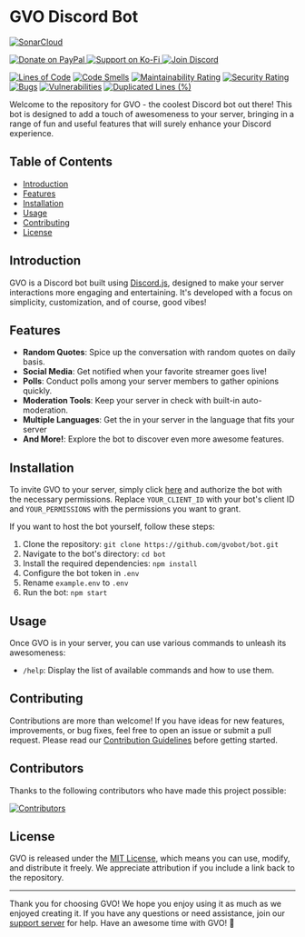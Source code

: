 # GVO Discord Bot

[![SonarCloud](https://sonarcloud.io/images/project_badges/sonarcloud-orange.svg)](https://sonarcloud.io/summary/new_code?id=gvobot_bot)

<p align="left">
    <a href="https://paypal.me/sapphiredevs">
        <img src="https://img.shields.io/badge/Paypal-Donate?style=for-the-badge&logo=paypal&label=Donate&color=008cd4" alt="Donate on PayPal">
    </a>
    <a href="https://ko-fi.com/duckodas">
        <img src="https://img.shields.io/badge/Kofi-Support?style=for-the-badge&logo=kofi&label=Support&color=ff5e5b" alt="Support on Ko-Fi">
    </a>
    <a href="https://discord.gg/75QR5duadJ">
        <img src="https://img.shields.io/badge/Discord-Join?style=for-the-badge&logo=discord&label=Join&color=5865f2" alt="Join Discord">
    </a>
</p>

[![Lines of Code](https://sonarcloud.io/api/project_badges/measure?project=gvobot_bot&metric=ncloc)](https://sonarcloud.io/summary/new_code?id=gvobot_bot)
[![Code Smells](https://sonarcloud.io/api/project_badges/measure?project=gvobot_bot&metric=code_smells)](https://sonarcloud.io/summary/new_code?id=gvobot_bot)
[![Maintainability Rating](https://sonarcloud.io/api/project_badges/measure?project=gvobot_bot&metric=sqale_rating)](https://sonarcloud.io/summary/new_code?id=gvobot_bot)
[![Security Rating](https://sonarcloud.io/api/project_badges/measure?project=gvobot_bot&metric=security_rating)](https://sonarcloud.io/summary/new_code?id=gvobot_bot)
[![Bugs](https://sonarcloud.io/api/project_badges/measure?project=gvobot_bot&metric=bugs)](https://sonarcloud.io/summary/new_code?id=gvobot_bot)
[![Vulnerabilities](https://sonarcloud.io/api/project_badges/measure?project=gvobot_bot&metric=vulnerabilities)](https://sonarcloud.io/summary/new_code?id=gvobot_bot)
[![Duplicated Lines (%)](https://sonarcloud.io/api/project_badges/measure?project=gvobot_bot&metric=duplicated_lines_density)](https://sonarcloud.io/summary/new_code?id=gvobot_bot)

Welcome to the repository for GVO - the coolest Discord bot out there! This bot is designed to add a touch of awesomeness to your server, bringing in a range of fun and useful features that will surely enhance your Discord experience.

## Table of Contents

-   [Introduction](#introduction)
-   [Features](#features)
-   [Installation](#installation)
-   [Usage](#usage)
-   [Contributing](#contributing)
-   [License](#license)

## Introduction

GVO is a Discord bot built using [Discord.js](https://discord.js.org/), designed to make your server interactions more engaging and entertaining. It's developed with a focus on simplicity, customization, and of course, good vibes!

## Features

-   **Random Quotes**: Spice up the conversation with random quotes on daily basis.
-   **Social Media**: Get notified when your favorite streamer goes live!
-   **Polls**: Conduct polls among your server members to gather opinions quickly.
-   **Moderation Tools**: Keep your server in check with built-in auto-moderation.
-   **Multiple Languages**: Get the in your server in the language that fits your server
-   **And More!**: Explore the bot to discover even more awesome features.

## Installation

To invite GVO to your server, simply click [here](https://discord.com/oauth2/authorize?client_id=YOUR_CLIENT_ID&scope=bot&permissions=YOUR_PERMISSIONS) and authorize the bot with the necessary permissions. Replace `YOUR_CLIENT_ID` with your bot's client ID and `YOUR_PERMISSIONS` with the permissions you want to grant.

If you want to host the bot yourself, follow these steps:

1. Clone the repository: `git clone https://github.com/gvobot/bot.git`
2. Navigate to the bot's directory: `cd bot`
3. Install the required dependencies: `npm install`
4. Configure the bot token in `.env`
5. Rename `example.env` to `.env`
6. Run the bot: `npm start`

## Usage

Once GVO is in your server, you can use various commands to unleash its awesomeness:

-   `/help`: Display the list of available commands and how to use them.

## Contributing

Contributions are more than welcome! If you have ideas for new features, improvements, or bug fixes, feel free to open an issue or submit a pull request. Please read our [Contribution Guidelines](CONTRIBUTING.md) before getting started.

## Contributors

Thanks to the following contributors who have made this project possible:

<a href="https://github.com/gvobot/bot/graphs/contributors">
  <img src="https://stg.contrib.rocks/image?repo=gvobot/bot" alt="Contributors" />
</a>

## License

GVO is released under the [MIT License](LICENSE), which means you can use, modify, and distribute it freely. We appreciate attribution if you include a link back to the repository.

---

Thank you for choosing GVO! We hope you enjoy using it as much as we enjoyed creating it. If you have any questions or need assistance, join our [support server](https://gvobot.app/discord) for help. Have an awesome time with GVO! 🎉
